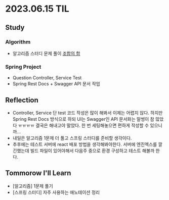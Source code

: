 # 2023.06.15 TIL

## Study
### Algorithm
- 알고리즘 스터디 문제 풀이 [조합의 합](https://leetcode.com/problems/combination-sum/)

### Spring Project
- Question Controller, Service Test
- Spring Rest Docs + Swagger API 문서 작업

## Reflection
- Controller, Service 단 test 코드 작성은 많이 해봐서 이제는 어렵지 않다. 하지만 Spring Rest Docs 방식으로 하되 UI는 Swagger인 API 문서화는 말썽이 참 많았다 ㅠㅠㅠㅠ
결국은 해내고야 말았다. 한 번 세팅해놓으면 편하게 작성할 수 있으니까...
- 내일은 알고리즘 1문제 더 풀고 스프링 스터디를 준비할 생각이다.
- 추후에는 테스트 서버에 react 배포 방법을 생각해봐야한다. 서버에 엔진엑스를 깔긴했는데 빌드 파일이 있어야해서 다음주 중으로 환경 구성하고 테스트 해볼까 한다.

## Tommorow I'll Learn
- [알고리즘] 1문제 풀기
- [스프링 스터디] 자주 사용하는 애노테이션 정리


